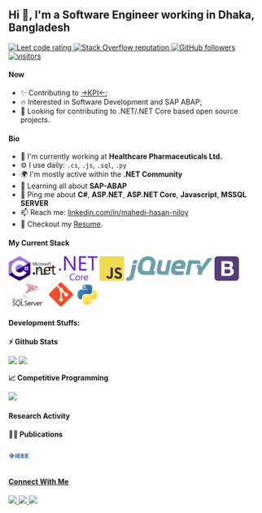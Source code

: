 ## Hi 👋, I'm a Software Engineer working in Dhaka, Bangladesh

<p align="left">
  <a href="https://leetcode.com/Mahedi_Niloy/">
    <img src="https://cp-logo.vercel.app/leetcode/Mahedi_Niloy" alt="Leet code rating" />
  </a>
  <a href="https://stackoverflow.com/users/14950972/mahedi-hasan-niloy">
    <img alt="Stack Overflow reputation" src="https://img.shields.io/stackexchange/stackoverflow/r/5921662?color=orange&label=reputation&logo=stackoverflow">
  </a>
  <a href="https://github.com/niloy-oct?tab=followers">
    <img alt="GitHub followers" src="https://img.shields.io/github/followers/niloy-oct?color=green&logo=github">
  </a>
  <a href="https://github.com/niloy-oct/">
    <img src="https://komarev.com/ghpvc/?username=niloy-oct" alt="visitors" />
  </a>

</p>

#### Now

- ✨ Contributing to [->KPI<-](https://github.com/MohyminulIslam/KPI);
- :fire: Interested in Software Development and SAP ABAP;
- :eyes: Looking for contributing to .NET/.NET Core based open source projects. 

#### Bio

- 🏢 I'm currently working at **Healthcare Pharmaceuticals Ltd.**
- ⚙️ I use daily: `.cs`, `.js`, `.sql`, `.py`
- 🌍 I'm mostly active within the **.NET Community**
- 🌱 Learning all about **SAP-ABAP**
- 💬 Ping me about **C#**, **ASP.NET**, **ASP.NET Core**, **Javascript**, **MSSQL SERVER**
- 📫 Reach me: [linkedin.com/in/mahedi-hasan-niloy](https://www.linkedin.com/in/mahedi-hasan-niloy/)
- 📝 Checkout my [Resume](files/resume.pdf).

#### My Current Stack

<img height="48" src="img/c--4.svg" alt="C#"> <img height="48" src="img/microsoft-net.svg" alt="ASP.NET"> <img height="48" src="img/dot-net-core-7.svg" alt="ASP.NET Core"> <img height="48" src="img/logo-javascript.svg" alt="JavaScript"> <img height="48" src="img/jquery-2.svg" alt="jQuery"> <img height="48" src="img/bootstrap-4.svg" alt="Bootstrap"> <img height="48" src="img/microsoft-sql-server-1.svg" alt="MS SQL"> <img height="48" src="img/git-original.svg" alt="git"> <img height="48" src="img/python-original.svg" alt="Python">

#### Development Stuffs:

<b>⚡ Github Stats</b>
<p float="left">
<img height="180em" src="https://github-readme-stats.vercel.app/api?username=niloy-oct&show_icons=true&hide_border=true&&count_private=true&include_all_commits=true" /> 
<img height="180em" src="https://github-readme-stats.vercel.app/api/top-langs/?username=niloy-oct&show_icons=true&hide_border=true&layout=compact&langs_count=8"/>
</p>

<b>&#128200; Competitive Programming</b>
<p float="left">
<img height="273em" src="https://leetcard.jacoblin.cool/Mahedi_Niloy?theme=light&font=Karma&ext=contest" />
</p>

#### Research Activity

<p><b> 🧑‍💻 Publications</b></p>

<a href="https://ieeexplore.ieee.org/document/9117214">
<img src="img/ieee.svg" height=40>


#### Connect With Me

<p left="center">
 
<a href="https://www.linkedin.com/in/smahedi-hasan-niloy/">
  <img src="https://img.shields.io/badge/linkedin-%230077B5.svg?&style=for-the-badge&logo=linkedin&logoColor=white" height=25>
</a> 
<a href="https://www.facebook.com/Rolexspine">
  <img src="https://img.shields.io/badge/Facebook-1877F2?style=for-the-badge&logo=facebook&logoColor=white" height=25>
</a>
<a href="niloy.oct@gmail.com">
  <img src="https://img.shields.io/badge/Gmail-D14836?style=for-the-badge&logo=gmail&logoColor=white" height=25>
</a>
</p>
